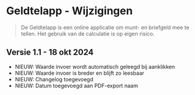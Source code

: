 # Geldtelapp - Wijzigingen
> De Geldtelapp is een online applicatie om munt- en briefgeld mee te tellen. Het gebruik van de calculatie is op eigen risico.

## Versie 1.1 - 18 okt 2024
+ NIEUW: Waarde invoer wordt automatisch geleegd bij aanklikken
+ NIEUW: Waarde invoer is breder en blijft zo leesbaar
+ NIEUW: Changelog toegevoegd
+ NIEUW: Datum toegevoegd aan PDF-export naam